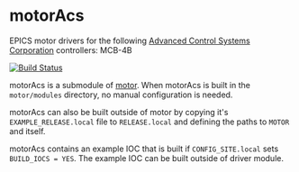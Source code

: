 # motorAcs
EPICS motor drivers for the following [Advanced Control Systems Corporation](http://www.acsmotion.com) controllers: MCB-4B

[![Build Status](https://travis-ci.org/epics-motor/motorAcs.png)](https://travis-ci.org/epics-motor/motorAcs)

motorAcs is a submodule of [motor](https://github.com/epics-modules/motor).  When motorAcs is built in the ``motor/modules`` directory, no manual configuration is needed.

motorAcs can also be built outside of motor by copying it's ``EXAMPLE_RELEASE.local`` file to ``RELEASE.local`` and defining the paths to ``MOTOR`` and itself.

motorAcs contains an example IOC that is built if ``CONFIG_SITE.local`` sets ``BUILD_IOCS = YES``.  The example IOC can be built outside of driver module.

